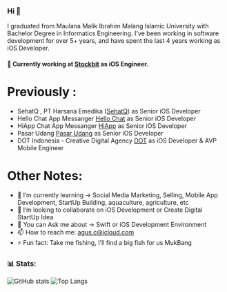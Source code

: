
### Hi 👋

I graduated from Maulana Malik Ibrahim Malang Islamic University with Bachelor Degree in Informatics Engineering. I've been working in software development for over 5+ years, and have spent the last 4 years working as iOS Developer. 

#### 🔭 Currently working at [Stockbit](https://www.stockbit.com/) as iOS Engineer.

# Previously :
 - SehatQ , PT Harsana Emedika ([SehatQ](http://www.sehatq.com/)) as Senior iOS Developer
 - Hello Chat App Messanger [Hello Chat](http://www.helochat.id/) as Senior iOS Developer
 - HiApp Chat App Messanger [HiApp](http://www.hiapp.id) as Senior iOS Developer
 - Pasar Udang [Pasar Udang](http://www.pasarudang.com) as Senior iOS Developer
 - DOT Indonesia - Creative Digital Agency [DOT](https://www.dot.co.id) as iOS Developer & AVP Mobile Engineer

# Other Notes:

- 🌱 I’m currently learning -> Social Media Marketing, Selling, Mobile App Development, StartUp Building, aquaculture, agriculture, etc
- 👯 I’m looking to collaborate on iOS Development or Create Digital StartUp Idea
- 💬 You can Ask me about -> Swift or iOS Development Environment
- 📫 How to reach me: [agus.c@icloud.com](agus.c@icloud.com)
- ⚡ Fun fact: Take me fishing, I'll find a big fish for us MukBang

### 📊 Stats: 
![GitHub stats](https://github-readme-stats.vercel.app/api?username=balitax&show_icons=true) 
![Top Langs](https://github-readme-stats.vercel.app/api/top-langs/?username=balitax)
